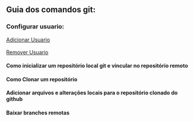 ## Guia dos comandos git:

### Configurar usuario:

<a href="adicionar_usuario.md"> Adicionar Usuario </a> <br><br>
<a href="remover_usuario.md"> Remover Usuario </a> <br>

#### Como inicializar um repositório local git e vincular no repositório remoto

#### Como Clonar um repositório

#### Adicionar arquivos e alterações locais para o repositório clonado do github  

#### Baixar branches remotas
